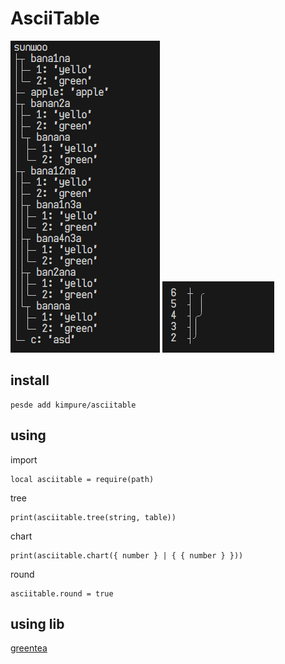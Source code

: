 # AsciiTable
<img src="https://raw.githubusercontent.com/kimpure/asciitable-luau/refs/heads/master/image/tree.png">
<img src="https://raw.githubusercontent.com/kimpure/asciitable-luau/refs/heads/master/image/chart.png">

## install
```
pesde add kimpure/asciitable
```

## using

import
```luau
local asciitable = require(path)
```

tree
```luau
print(asciitable.tree(string, table))
```

chart
```luau
print(asciitable.chart({ number } | { { number } }))
```

round
```luau
asciitable.round = true
```

## using lib
[greentea](https://github.com/Corecii/GreenTea) <br>

